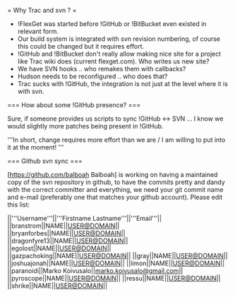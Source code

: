 = Why Trac and svn ? =

 * !FlexGet was started before !GitHub or !BitBucket even existed in relevant form.
 * Our build system is integrated with svn revision numbering, of course this could be changed but it requires effort.
 * !GitHub and !BitBucket don't really allow making nice site for a project like Trac wiki does (current flexget.com). Who writes us new site?
 * We have SVN hooks .. who remakes them with callbacks?
 * Hudson needs to be reconfigured .. who does that?
 * Trac sucks with !GitHub, the integration is not just at the level where it is with svn.

=== How about some !GitHub presence? ===

Sure, if someone provides us scripts to sync !GitHub <-> SVN ... I know we would slightly more patches being present in !GitHub.

'''In short, change requires more effort than we are / I am willing to put into it at the moment! '''

=== Github svn sync ===

[https://github.com/balboah Balboah] is working on having a maintained copy of the svn repository in github, to have the commits pretty and dandy with the correct committer and everything, we need your git commit name and e-mail (preferably one that matches your github account). Please edit this list:

||'''Username'''||'''Firstname Lastname'''||'''Email'''||
||branstrom||NAME||<USER@DOMAIN>||
||bryanforbes||NAME||<USER@DOMAIN>||
||dragonfyre13||NAME||<USER@DOMAIN>||
||egolost||NAME||<USER@DOMAIN>||
||gazpachoking||NAME||<USER@DOMAIN>||
||gray||NAME||<USER@DOMAIN>||
||joshuajonah||NAME||<USER@DOMAIN>||
||limon||NAME||<USER@DOMAIN>||
||paranoidi||Marko Koivusalo||marko.koivusalo@gmail.com||
||pyroscope||NAME||<USER@DOMAIN>||
||ressu||NAME||<USER@DOMAIN>||
||shrike||NAME||<USER@DOMAIN>||
